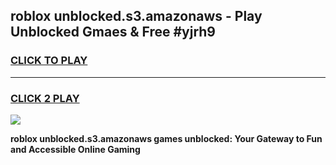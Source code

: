 
## roblox unblocked.s3.amazonaws - Play Unblocked Gmaes & Free #yjrh9
<h3>
<a href="https://news.freeplayer.one?title=roblox_unblocked.s3.amazonaws&ref=24F">CLICK TO PLAY</a></h3>
<hr>

<h3>
<a href="https://news.freeplayer.one?title=roblox_unblocked.s3.amazonaws&ref=24F">CLICK 2 PLAY</a>
  
</h3>

<a href="https://news.freeplayer.one?title=roblox_unblocked.s3.amazonaws&ref=24F/"><img src="https://clearcache.store/games.png"></a>


**roblox unblocked.s3.amazonaws games unblocked: Your Gateway to Fun and Accessible Online Gaming**
